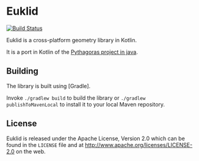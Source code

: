 # Euklid

[![Build Status](https://travis-ci.org/cdietze/euklid.svg?branch=master)](https://travis-ci.org/cdietze/euklid)

Euklid is a cross-platform geometry library in Kotlin.

It is a port in Kotlin of the [Pythagoras project in java](https://github.com/samskivert/pythagoras).

Building
---

The library is built using [Gradle].

Invoke `./gradlew build` to build the library or
`./gradlew publishToMavenLocal` to install it to your local Maven repository.

License
---

Euklid is released under the Apache License, Version 2.0 which can be found
in the `LICENSE` file and at http://www.apache.org/licenses/LICENSE-2.0 on the
web.
